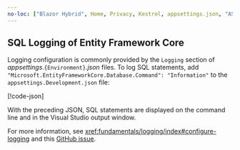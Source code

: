 ```yaml
---
no-loc: ["Blazor Hybrid", Home, Privacy, Kestrel, appsettings.json, "ASP.NET Core Identity", cookie, Cookie, Blazor, "Blazor Server", "Blazor WebAssembly", "Identity", "Let's Encrypt", Razor, SignalR]
---
```


## SQL Logging of Entity Framework Core

Logging configuration is commonly provided by the `Logging` section of *appsettings*.`{Environment}`*.json* files. To log SQL statements, add `"Microsoft.EntityFrameworkCore.Database.Command": "Information"` to the `appsettings.Development.json` file:

[!code-json[](~/includes/sql-log/appsettings.json?highlight=10)]

With the preceding JSON, SQL statements are displayed on the command line and in the Visual Studio output window.

For more information, see <xref:fundamentals/logging/index#configure-logging> and this [GitHub issue](https://github.com/dotnet/aspnetcore/issues/32977).
